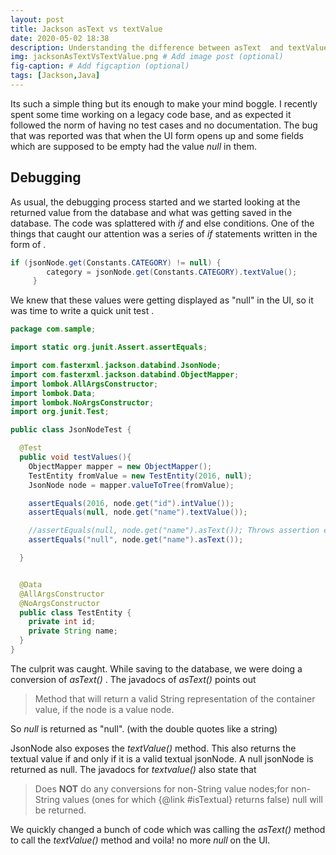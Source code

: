 ```yaml
---
layout: post
title: Jackson asText vs textValue
date: 2020-05-02 18:38 
description: Understanding the difference between asText  and textValue
img: jacksonAsTextVsTextValue.png # Add image post (optional)
fig-caption: # Add figcaption (optional)
tags: [Jackson,Java]
---
```


Its such a simple thing but its enough to make your mind boggle. I recently spent some time working on a legacy code base, and as expected it followed the norm of having no test cases and no documentation. The bug that was reported was that when the UI form opens up and some fields which are supposed to be empty had the value *null* in them. 

## Debugging

As usual, the debugging process started and we started looking at the returned value from the database and what was getting saved in the database. The code was splattered with *if* and else conditions. One of the things that caught our attention was a series of  *if* statements written in the form of .

```java
if (jsonNode.get(Constants.CATEGORY) != null) {
        category = jsonNode.get(Constants.CATEGORY).textValue();
     }
```

We knew that these values were getting displayed as "null" in the UI, so it was time to write a quick unit test . 

```java
package com.sample;

import static org.junit.Assert.assertEquals;

import com.fasterxml.jackson.databind.JsonNode;
import com.fasterxml.jackson.databind.ObjectMapper;
import lombok.AllArgsConstructor;
import lombok.Data;
import lombok.NoArgsConstructor;
import org.junit.Test;

public class JsonNodeTest {

  @Test
  public void testValues(){
    ObjectMapper mapper = new ObjectMapper();
    TestEntity fromValue = new TestEntity(2016, null);
    JsonNode node = mapper.valueToTree(fromValue);

    assertEquals(2016, node.get("id").intValue());
    assertEquals(null, node.get("name").textValue());

    //assertEquals(null, node.get("name").asText()); Throws assertion error
    assertEquals("null", node.get("name").asText());

  }


  @Data
  @AllArgsConstructor
  @NoArgsConstructor
  public class TestEntity {
    private int id;
    private String name;
  }
}

```

The culprit was caught. While saving to the database, we were doing a conversion of *asText()* . The javadocs of *asText()* points out 

>Method that will return a valid String representation of the container value, if the node is a value node.

So *null* is returned as "null". (with the double quotes like a string)

JsonNode also exposes the *textValue()* method. This also returns the textual value if and only if it is a valid textual jsonNode. A null jsonNode is returned as null. The javadocs for *textvalue()* also state that 

>Does **NOT** do any conversions for non-String value nodes;for non-String values (ones for which {@link #isTextual} returns false) null will be returned.

We quickly changed a bunch of code which was calling the *asText()* method to call the *textValue()* method and voila! no more *null* on the UI. 
